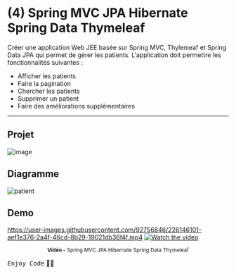 # (4) Spring MVC JPA Hibernate Spring Data Thymeleaf

Créer une application Web JEE basée sur Spring MVC, Thylemeaf et Spring Data JPA qui permet de gérer les patients. 
L'application doit permettre les fonctionnalités suivantes :
   * Afficher les patients
   * Faire la pagination
   * Chercher les patients
   * Supprimer un patient
   * Faire des améliorations supplémentaires
   ***

## Projet
![image](https://user-images.githubusercontent.com/92756846/226145959-5837002a-af63-40fb-a4ac-665f2cc2437b.png)

## Diagramme
![patient](https://user-images.githubusercontent.com/92756846/226146018-3fc86930-29ca-4a05-9467-bc1b449b59e3.png)

## Demo
https://user-images.githubusercontent.com/92756846/226146101-aef1e376-2a4f-46cd-8b29-19021db36f4f.mp4
[![Watch the video](https://99designs-blog.imgix.net/blog/wp-content/uploads/2019/05/youtube-logo.png?auto=format&q=60&fit=max&w=930)](https://user-images.githubusercontent.com/92756846/226146101-aef1e376-2a4f-46cd-8b29-19021db36f4f.mp4)
<div align="center">
       <p>
       <sup>  <strong>Vidéo -</strong> Spring MVC JPA Hibernate Spring Data Thymeleaf</sup>
       </p>
</div>

<kbd>Enjoy Code</kbd> 👨‍💻
